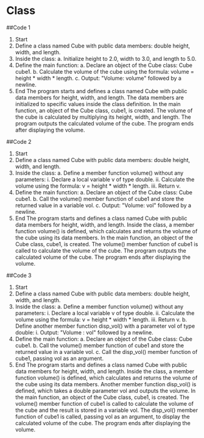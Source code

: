 # Class
##Code 1
1. Start
2. Define a class named Cube with public data members: double height, width, and length.
3. Inside the class:
   a. Initialize height to 2.0, width to 3.0, and length to 5.0.
4. Define the main function:
   a. Declare an object of the Cube class: Cube cube1.
   b. Calculate the volume of the cube using the formula: volume = height * width * length.
   c. Output: "Volume: volume" followed by a newline.
5. End
The program starts and defines a class named Cube with public data members for height, width, and length.
The data members are initialized to specific values inside the class definition.
In the main function, an object of the Cube class, cube1, is created.
The volume of the cube is calculated by multiplying its height, width, and length.
The program outputs the calculated volume of the cube.
The program ends after displaying the volume.


##Code 2
1. Start
2. Define a class named Cube with public data members: double height, width, and length.
3. Inside the class:
   a. Define a member function volume() without any parameters:
      i. Declare a local variable v of type double.
      ii. Calculate the volume using the formula: v = height * width * length.
      iii. Return v.
4. Define the main function:
   a. Declare an object of the Cube class: Cube cube1.
   b. Call the volume() member function of cube1 and store the returned value in a variable vol.
   c. Output: "Volume: vol" followed by a newline.
5. End
The program starts and defines a class named Cube with public data members for height, width, and length.
Inside the class, a member function volume() is defined, which calculates and returns the volume of the cube using its data members.
In the main function, an object of the Cube class, cube1, is created.
The volume() member function of cube1 is called to calculate the volume of the cube.
The program outputs the calculated volume of the cube.
The program ends after displaying the volume.


##Code 3
1. Start
2. Define a class named Cube with public data members: double height, width, and length.
3. Inside the class:
   a. Define a member function volume() without any parameters:
      i. Declare a local variable v of type double.
      ii. Calculate the volume using the formula: v = height * width * length.
      iii. Return v.
   b. Define another member function disp_vol() with a parameter vol of type double:
      i. Output: "Volume : vol" followed by a newline.
4. Define the main function:
   a. Declare an object of the Cube class: Cube cube1.
   b. Call the volume() member function of cube1 and store the returned value in a variable vol.
   c. Call the disp_vol() member function of cube1, passing vol as an argument.
5. End
The program starts and defines a class named Cube with public data members for height, width, and length.
Inside the class, a member function volume() is defined, which calculates and returns the volume of the cube using its data members.
Another member function disp_vol() is defined, which takes a double parameter vol and outputs the volume.
In the main function, an object of the Cube class, cube1, is created.
The volume() member function of cube1 is called to calculate the volume of the cube and the result is stored in a variable vol.
The disp_vol() member function of cube1 is called, passing vol as an argument, to display the calculated volume of the cube.
The program ends after displaying the volume.
